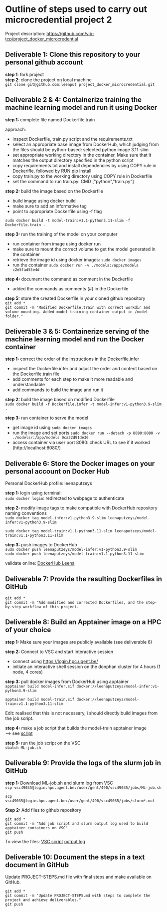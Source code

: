 # Outline of steps used to carry out microcredential project 2

Project description: https://github.com/vib-tcp/project_docker_microcredential

## Deliverable 1: Clone this repository to your personal github account
**step 1**: fork project <br>
**step 2**: clone the project on local machine  <br>
`git clone git@github.com:leenput project_docker_microcredential.git`

## Deliverable 2 & 4: Containerize training the machine learning model and run it using Docker

**step 1:** complete file named Dockerfile.train

approach:
- inspect Dockerfile, train.py script and the requirements.txt
- select an appropriate base image from DockerHub, which judging from the files should be python-based: selected python image 3.11-slim
- set appropriate working directory in the container. Make sure that it matches the output directory specified in the python script 
- copy requirements.txt and install dependencies by using COPY rule in Dockerifle, followed by RUN pip install 
- copy train.py to the working directory using COPY rule in Dockerfile
- set the command to run train.py: CMD ["python","train.py"]

**step 2:** build the image based on the Dockerfile <br>
- build image using docker build
- make sure to add an informative tag
- point to appropriate Dockerfile using -f flag

`sudo docker build -t model-train:v1.1-python3.11-slim -f Dockerfile.train .`

**step 3:** run the training of the model on your computer <br>
- run container from image using docker run
- make sure to mount the correct volume to get the model generated in the container
- retrieve the image id using docker images:
`sudo docker images`
- run the container
`sudo docker run -v ./models:/apps/models c2e5fad55e4d`

**step 4:** document the command as comment in the Dockerfile <br>
- added the commands as comments (#) in the Dockerfile 

**step 5:** store the created Dockerfile in your cloned github repository <br>
`git add *` <br>
`git commit -m "Modified Dockerfile.train with correct workdir and volume mounting. Added model training container output in /model folder."`

## Deliverable 3 & 5: Containerize serving of the machine learning model and run the Docker container

**step 1:** correct the order of the instructions in the Dockerfile.infer  <br>
- inspect the Dockerfile.infer and adjust the order and content based on the Dockerfile.train file
- add comments for each step to make it more readable and understandable
- add commands to build the image and run it 

**step 2:** build the image based on modified Dockerfile  <br>
`sudo docker build -f Dockerfile.infer -t model-infer:v1-python3.9-slim .`

**step 3:** run container to serve the model <br>
- get image id using `sudo docker images`
- run the image and set ports
`sudo docker run --detach -p 8080:8080 -v ./models/:/app/models 0ca32d91de36`
- access container via user port 8080: check URL to see if it worked (http://localhost:8080/)

## Deliverable 6: Store the Docker images on your personal account on Docker Hub
Personal DockerHub profile: leenaputzeys

**step 1:** login using terminal: <br>
`sudo docker login`: redirected to webpage to authenticate

**step 2:** modify image tags to make compatible with DockerHub repository naming conventions <br>
`sudo docker tag model-infer:v1-python3.9-slim leenaputzeys/model-infer:v1-python3.9-slim`

`sudo docker tag model-train:v1.1-python3.11-slim leenaputzeys/model-train:v1.1-python3.11-slim`

**step 3:** push images to DockerHub <br>
`sudo docker push leenaputzeys/model-infer:v1-python3.9-slim` <br>
`sudo docker push leenaputzeys/model-train:v1.1-python3.11-slim`

validate online: [DockerHub Leena](https://hub.docker.com/repositories/leenaputzeys)

## Deliverable 7:  Provide the resulting Dockerfiles in GitHub
`git add *` <br>
`git commit -m "Add modified and corrected Dockerfiles, and the step-by-step workflow of this project.`


## Deliverable 8: Build an Apptainer image on a HPC of your choice
**step 1:** Make sure your images are publicly available (see deliverable 6) <br>

**step 2:** Connect to VSC and start interactive session <br>
- connect using https://login.hpc.ugent.be/
- initiate an interactive shell session on the donphan cluster for 4 hours (1 node, 4 cores)

**step 3:** pull docker images from DockerHub using apptainer  <br>
`apptainer build model-infer.sif docker://leenaputzeys/model-infer:v1-python3.9-slim`

`apptainer build model-train.sif docker://leenaputzeys/model-train:v1.1-python3.11-slim`

Edit: realised that this is not necessary, i should directly build images from the job script. 

**step 4:** make a job script that builds the model-train apptainer image <br>
--> see [script](https://github.com/leenput/project_docker_microcredential/blob/main/ML-job.sh)

**step 5:** run the job script on the VSC <br>
`sbatch ML-job.sh`

## Deliverable 9: Provide the logs of the slurm job in GitHub

**step 1:** Download ML-job.sh and slurm log from VSC <br>
`scp vsc49035@login.hpc.ugent.be:/user/gent/490/vsc49035/jobs/ML-job.sh .` <br>
`scp vsc49035@login.hpc.ugent.be:/user/gent/490/vsc49035/jobs/slurm*.out`

**Step 2:** Add files to github repository  <br>
```
git add *
git commit -m "Add job script and slurm output log used to build apptainer containers on VSC"
git push

```

To view the files:
[VSC script](https://github.com/leenput/project_docker_microcredential/blob/main/ML-job.sh)
[output log](https://github.com/leenput/project_docker_microcredential/blob/main/slurm-20163444.out)

## Deliverable 10: Document the steps in a text document in GitHub <br>
Update PROJECT-STEPS.md file with final steps and make available on GitHub. <br> 

```
git add *
git commit -m "Update PROJECT-STEPS.md with steps to complete the project and achieve deliverables." 
git push
```

